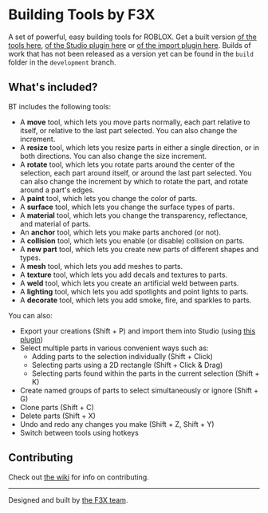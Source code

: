 Building Tools by F3X
=========================
A set of powerful, easy building tools for ROBLOX. Get a built version [of the tools here](http://www.roblox.com/Building-Tools-by-F3X-item?id=142785488), [of the Studio plugin here](http://www.roblox.com/Building-Tools-by-F3X-Plugin-item?id=144950355) or [of the import plugin here](http://www.roblox.com/Import-from-Building-Tools-by-F3X-item?id=142485815). Builds of work that has not been released as a version yet can be found in the `build` folder in the `development` branch.

## What's included?
BT includes the following tools:
  -  A __move__ tool, which lets you move parts normally, each part relative to itself, or relative to the last part selected. You can also change the increment.
  -  A __resize__ tool, which lets you resize parts in either a single direction, or in both directions. You can also change the size increment.
  -  A __rotate__ tool, which lets you rotate parts around the center of the selection, each part around itself, or around the last part selected. You can also change the increment by which to rotate the part, and rotate around a part's edges.
  -  A __paint__ tool, which lets you change the color of parts.
  -  A __surface__ tool, which lets you change the surface types of parts.
  -  A __material__ tool, which lets you change the transparency, reflectance, and material of parts.
  -  An __anchor__ tool, which lets you make parts anchored (or not).
  -  A __collision__ tool, which lets you enable (or disable) collision on parts.
  -  A __new part__ tool, which lets you create new parts of different shapes and types.
  -  A __mesh__ tool, which lets you add meshes to parts.
  -  A __texture__ tool, which lets you add decals and textures to parts.
  -  A __weld__ tool, which lets you create an artificial weld between parts.
  -  A __lighting__ tool, which lets you add spotlights and point lights to parts.
  -  A __decorate__ tool, which lets you add smoke, fire, and sparkles to parts.

You can also:
  -  Export your creations (Shift + P) and import them into Studio (using [this plugin](http://www.roblox.com/Import-from-Building-Tools-by-F3X-item?id=142485815))
  -  Select multiple parts in various convenient ways such as:
       - Adding parts to the selection individually (Shift + Click)
       - Selecting parts using a 2D rectangle (Shift + Click & Drag)
       - Selecting parts found within the parts in the current selection (Shift + K)
  -  Create named groups of parts to select simultaneously or ignore (Shift + G)
  -  Clone parts (Shift + C)
  -  Delete parts (Shift + X)
  -  Undo and redo any changes you make (Shift + Z, Shift + Y)
  -  Switch between tools using hotkeys

## Contributing
Check out [the wiki](https://github.com/F3XTeam/ROBLOX-Building-Tools/wiki) for info on contributing.

---
Designed and built by [the F3X team](http://www.roblox.com/Groups/Group.aspx?gid=831895).